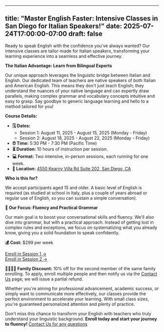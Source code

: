 
---
title: "Master English Faster: Intensive Classes in San Diego for Italian Speakers!"
date: 2025-07-24T17:00:00-07:00
draft: false
---

Ready to speak English with the confidence you've always wanted? Our intensive classes are tailor-made for Italian speakers, transforming your learning experience into a seamless and effective journey.

**The Italian Advantage: Learn from Bilingual Experts**

Our unique approach leverages the linguistic bridge between Italian and English. Our dedicated team of teachers are native speakers of both Italian and American English. This means they don't just teach English; they understand the nuances of your native language and can expertly draw parallels, making complex grammar and vocabulary concepts intuitive and easy to grasp. Say goodbye to generic language learning and hello to a method tailored for you!

**Course Details:**

*   **🗓️ Dates:**
    *   Session 1: August 11, 2025 - August 15, 2025 (Monday - Friday)
    *   Session 2: August 18, 2025 - August 22, 2025 (Monday - Friday)
*   **⏰ Time:** 5:30 PM - 7:30 PM (Pacific Time)
*   **⏳ Duration:** 10 hours of instruction per session.
*   **💻 Format:** Two intensive, in-person sessions, each running for one week.
*   **📍 Location:** [4550 Kearny Villa Rd Suite 202, San Diego, CA](/location)

**Who is this for?**

We accept participants aged 15 and older. A basic level of English is required (as studied at school in Italy, plus a couple of years abroad or regular use of English, so you can sustain a simple conversation).

**🎯 Our Focus: Fluency and Practical Grammar**

Our main goal is to boost your conversational skills and fluency. We'll also dive into grammar, but with a practical approach. Instead of getting lost in complex rules and exceptions, we focus on systematizing what you already know, giving you a solid foundation to speak confidently.

**💰 Cost:** $299 per week

<div class="tc">
<a href="https://link.waveapps.com/ghad3m-xsyr2e" class="btn raise">Enroll in Session 1 &rarr;</a>
<br>
<a href="https://link.waveapps.com/ka6p8a-hp5u2m" class="btn raise">Enroll in Session 2 &rarr;</a>
</div>

**👨‍👩‍👧‍👦 Family Discount:** 10% off for the second member of the same family enrolling. To apply, enroll multiple people and then notify us via the [Contact Us](/contact) page; we will issue a partial refund.

Whether you're aiming for professional advancement, academic success, or simply want to communicate more effectively, our classes provide the perfect environment to accelerate your learning. With small class sizes, you're guaranteed personalized attention and plenty of practice.

Don't miss this chance to transform your English with teachers who truly understand your linguistic background. **Enroll today and start your journey to fluency!**
[Contact Us for any questions](/contact)
